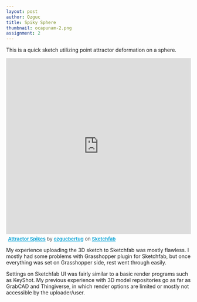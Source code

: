 ```yaml
---
layout: post
author: Ozguc
title: Spiky Sphere
thumbnail: ocapunam-2.png
assignment: 2
---
```


This is a quick sketch utilizing point attractor deformation on a sphere.

<div class="sketchfab-embed-wrapper"><iframe width="100%" height="480" src="https://sketchfab.com/models/1552dafc5f9f432da7e7e7a6a708d945/embed?autospin=0.2&amp;autostart=1" frameborder="0" allowvr allowfullscreen mozallowfullscreen="true" webkitallowfullscreen="true" onmousewheel=""></iframe>

<p style="font-size: 13px; font-weight: normal; margin: 5px; color: #4A4A4A;">
    <a href="https://sketchfab.com/models/1552dafc5f9f432da7e7e7a6a708d945?utm_medium=embed&utm_source=website&utm_campain=share-popup" target="_blank" style="font-weight: bold; color: #1CAAD9;">Attractor Spikes</a>
    by <a href="https://sketchfab.com/ozgucbertug?utm_medium=embed&utm_source=website&utm_campain=share-popup" target="_blank" style="font-weight: bold; color: #1CAAD9;">ozgucbertug</a>
    on <a href="https://sketchfab.com?utm_medium=embed&utm_source=website&utm_campain=share-popup" target="_blank" style="font-weight: bold; color: #1CAAD9;">Sketchfab</a>
</p>
</div>

My experience uploading the 3D sketch to Sketchfab was mostly flawless. I mostly had some problems with Grasshopper plugin for Sketchfab, but once everything was set on Grasshopper side, rest went through easily.

Settings on Sketchfab UI was fairly similar to a basic render programs such as KeyShot. My previous experience with 3D model repositories go as far as GrabCAD and Thingiverse, in which render options are limited or mostly not accessible by the uploader/user.
